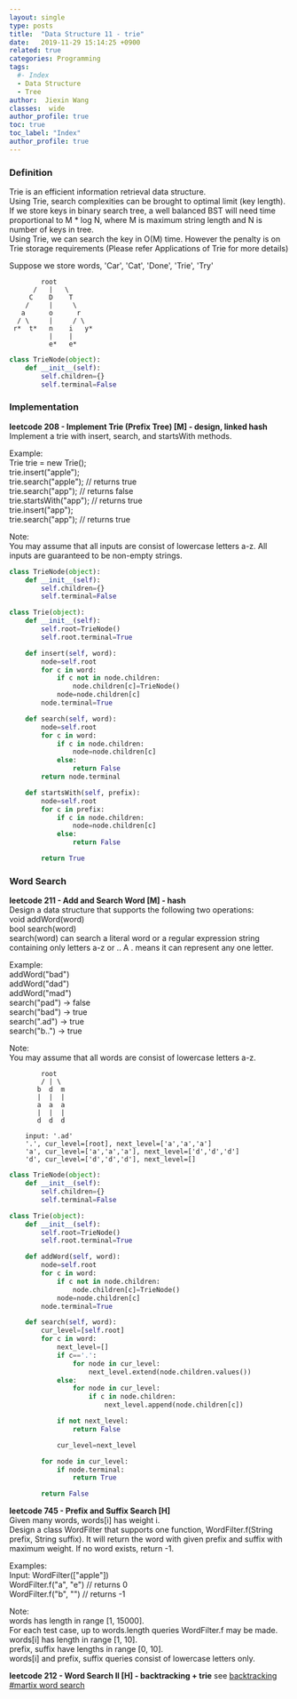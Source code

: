 ```yaml
---
layout: single
type: posts
title:  "Data Structure 11 - trie"
date:   2019-11-29 15:14:25 +0900
related: true
categories: Programming
tags:
  #- Index
  - Data Structure
  - Tree
author:  Jiexin Wang
classes:  wide
author_profile: true
toc: true
toc_label: "Index"
author_profile: true
---
```


### Definition
Trie is an efficient information retrieval data structure.  
Using Trie, search complexities can be brought to optimal limit (key length). If we store keys in binary search tree, a well balanced BST will need time proportional to M * log N, where M is maximum string length and N is number of keys in tree.  
Using Trie, we can search the key in O(M) time. However the penalty is on Trie storage requirements (Please refer Applications of Trie for more details)  

Suppose we store words, 'Car', 'Cat', 'Done', 'Trie', 'Try'

            root
          /   |   \
         C    D    T
        /     |     \
       a      o      r
      / \     |     / \
     r*  t*   n    i   y*
              |    |
              e*   e*


```python      
class TrieNode(object):
    def __init__(self):
        self.children={}
        self.terminal=False
```

### Implementation

**leetcode 208 - Implement Trie (Prefix Tree) [M] - design, linked hash**  
Implement a trie with insert, search, and startsWith methods.  

Example:  
Trie trie = new Trie();  
trie.insert("apple");  
trie.search("apple");   // returns true  
trie.search("app");     // returns false  
trie.startsWith("app"); // returns true  
trie.insert("app");     
trie.search("app");     // returns true  

Note:  
You may assume that all inputs are consist of lowercase letters a-z.
All inputs are guaranteed to be non-empty strings.  

```python
class TrieNode(object):
    def __init__(self):
        self.children={}
        self.terminal=False

class Trie(object):
    def __init__(self):
        self.root=TrieNode()
        self.root.terminal=True

    def insert(self, word):
        node=self.root
        for c in word:
            if c not in node.children:
                node.children[c]=TrieNode()
            node=node.children[c]
        node.terminal=True

    def search(self, word):
        node=self.root
        for c in word:
            if c in node.children:
                node=node.children[c]
            else:
                return False
        return node.terminal

    def startsWith(self, prefix):
        node=self.root
        for c in prefix:
            if c in node.children:
                node=node.children[c]
            else:
                return False

        return True
```

### Word Search  

**leetcode 211 - Add and Search Word [M] - hash**  
Design a data structure that supports the following two operations:  
void addWord(word)  
bool search(word)  
search(word) can search a literal word or a regular expression string containing only letters a-z or .. A . means it can represent any one letter.  

Example:  
addWord("bad")  
addWord("dad")  
addWord("mad")  
search("pad") -> false  
search("bad") -> true  
search(".ad") -> true  
search("b..") -> true  

Note:  
You may assume that all words are consist of lowercase letters a-z.  

            root
            / | \
           b  d  m
           |  |  |
           a  a  a
           |  |  |
           d  d  d

        input: '.ad'
        '.', cur_level=[root], next_level=['a','a','a']
        'a', cur_level=['a','a','a'], next_level=['d','d','d']
        'd', cur_level=['d','d','d'], next_level=[]

```python
class TrieNode(object):
    def __init__(self):
        self.children={}
        self.terminal=False

class Trie(object):
    def __init__(self):
        self.root=TrieNode()
        self.root.terminal=True

    def addWord(self, word):
        node=self.root
        for c in word:
            if c not in node.children:
                node.children[c]=TrieNode()
            node=node.children[c]
        node.terminal=True

    def search(self, word):
        cur_level=[self.root]
        for c in word:
            next_level=[]
            if c=='.':
                for node in cur_level:
                    next_level.extend(node.children.values())
            else:
                for node in cur_level:
                    if c in node.children:
                        next_level.append(node.children[c])

            if not next_level:
                return False

            cur_level=next_level

        for node in cur_level:
            if node.terminal:
                return True

        return False
```

**leetcode 745 - Prefix and Suffix Search [H]**  
Given many words, words[i] has weight i.  
Design a class WordFilter that supports one function, WordFilter.f(String prefix, String suffix). It will return the word with given prefix and suffix with maximum weight. If no word exists, return -1.  

Examples:  
Input:
WordFilter(["apple"])  
WordFilter.f("a", "e") // returns 0  
WordFilter.f("b", "") // returns -1  

Note:  
words has length in range [1, 15000].  
For each test case, up to words.length queries WordFilter.f may be made.  
words[i] has length in range [1, 10].  
prefix, suffix have lengths in range [0, 10].  
words[i] and prefix, suffix queries consist of lowercase letters only.  


**leetcode 212 - Word Search II [H] - backtracking + trie** see [backtracking #martix word search](https://ha5ha6.github.io/judy_blog/programming/2019/11/13/algorithm-backtracking.html#matrix-word-search)
